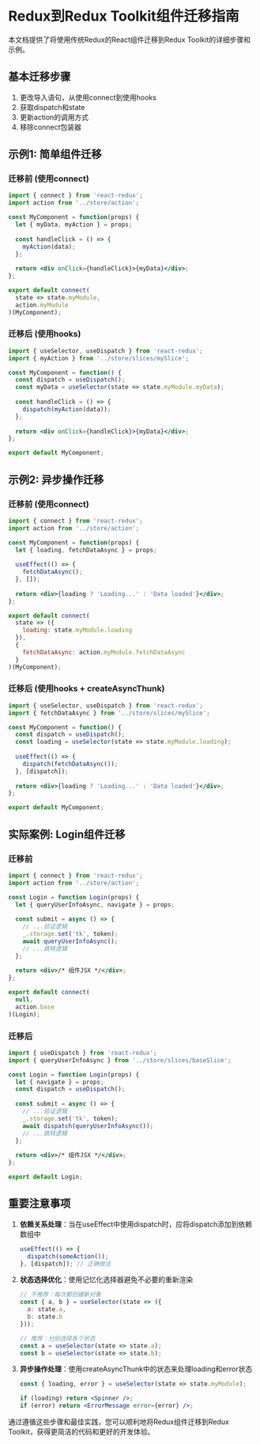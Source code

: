 # Redux到Redux Toolkit组件迁移指南

本文档提供了将使用传统Redux的React组件迁移到Redux Toolkit的详细步骤和示例。

## 基本迁移步骤

1. 更改导入语句，从使用connect到使用hooks
2. 获取dispatch和state
3. 更新action的调用方式
4. 移除connect包装器

## 示例1: 简单组件迁移

### 迁移前 (使用connect)

```jsx
import { connect } from 'react-redux';
import action from '../store/action';

const MyComponent = function(props) {
  let { myData, myAction } = props;
  
  const handleClick = () => {
    myAction(data);
  };
  
  return <div onClick={handleClick}>{myData}</div>;
};

export default connect(
  state => state.myModule,
  action.myModule
)(MyComponent);
```

### 迁移后 (使用hooks)

```jsx
import { useSelector, useDispatch } from 'react-redux';
import { myAction } from '../store/slices/mySlice';

const MyComponent = function() {
  const dispatch = useDispatch();
  const myData = useSelector(state => state.myModule.myData);
  
  const handleClick = () => {
    dispatch(myAction(data));
  };
  
  return <div onClick={handleClick}>{myData}</div>;
};

export default MyComponent;
```

## 示例2: 异步操作迁移

### 迁移前 (使用connect)

```jsx
import { connect } from 'react-redux';
import action from '../store/action';

const MyComponent = function(props) {
  let { loading, fetchDataAsync } = props;
  
  useEffect(() => {
    fetchDataAsync();
  }, []);
  
  return <div>{loading ? 'Loading...' : 'Data loaded'}</div>;
};

export default connect(
  state => ({
    loading: state.myModule.loading
  }),
  {
    fetchDataAsync: action.myModule.fetchDataAsync
  }
)(MyComponent);
```

### 迁移后 (使用hooks + createAsyncThunk)

```jsx
import { useSelector, useDispatch } from 'react-redux';
import { fetchDataAsync } from '../store/slices/mySlice';

const MyComponent = function() {
  const dispatch = useDispatch();
  const loading = useSelector(state => state.myModule.loading);
  
  useEffect(() => {
    dispatch(fetchDataAsync());
  }, [dispatch]);
  
  return <div>{loading ? 'Loading...' : 'Data loaded'}</div>;
};

export default MyComponent;
```

## 实际案例: Login组件迁移

### 迁移前

```jsx
import { connect } from 'react-redux';
import action from '../store/action';

const Login = function Login(props) {
  let { queryUserInfoAsync, navigate } = props;
  
  const submit = async () => {
    // ...验证逻辑
    _.storage.set('tk', token);
    await queryUserInfoAsync();
    // ...跳转逻辑
  };
  
  return <div>/* 组件JSX */</div>;
};

export default connect(
  null,
  action.base
)(Login);
```

### 迁移后

```jsx
import { useDispatch } from 'react-redux';
import { queryUserInfoAsync } from '../store/slices/baseSlice';

const Login = function Login(props) {
  let { navigate } = props;
  const dispatch = useDispatch();
  
  const submit = async () => {
    // ...验证逻辑
    _.storage.set('tk', token);
    await dispatch(queryUserInfoAsync());
    // ...跳转逻辑
  };
  
  return <div>/* 组件JSX */</div>;
};

export default Login;
```

## 重要注意事项

1. **依赖关系处理**：当在useEffect中使用dispatch时，应将dispatch添加到依赖数组中
   ```jsx
   useEffect(() => {
     dispatch(someAction());
   }, [dispatch]); // 正确做法
   ```

2. **状态选择优化**：使用记忆化选择器避免不必要的重新渲染
   ```jsx
   // 不推荐：每次都创建新对象
   const { a, b } = useSelector(state => ({ 
     a: state.a, 
     b: state.b 
   }));
   
   // 推荐：分别选择各个状态
   const a = useSelector(state => state.a);
   const b = useSelector(state => state.b);
   ```

3. **异步操作处理**：使用createAsyncThunk中的状态来处理loading和error状态
   ```jsx
   const { loading, error } = useSelector(state => state.myModule);
   
   if (loading) return <Spinner />;
   if (error) return <ErrorMessage error={error} />;
   ```

通过遵循这些步骤和最佳实践，您可以顺利地将Redux组件迁移到Redux Toolkit，获得更简洁的代码和更好的开发体验。 